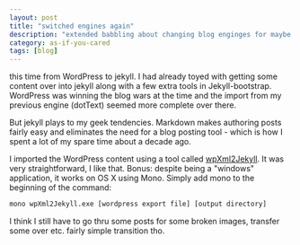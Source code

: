 ```yaml
---
layout: post
title: "switched engines again"
description: "extended babbling about changing blog enginges for maybe the dozenth time."
category: as-if-you-cared
tags: [blog]
---
```


this time from WordPress to jekyll. I had already toyed with getting some content over into jekyll along with a few extra tools in Jekyll-bootstrap. WordPress was winning the blog wars at the time and the import from my previous engine (dotText) seemed more complete over there.

But jekyll plays to my geek tendencies. Markdown makes authoring posts fairly easy and eliminates the need for a blog posting tool - which is how I spent a lot of my spare time about a decade ago.

I imported the WordPress content using a tool called [wpXml2Jekyll](https://github.com/theaob/wpXml2Jekyll). It was very straightforward, I like that. Bonus: despite being a "windows" application, it works on OS X using Mono. Simply add mono to the beginning of the command:

```bash
mono wpXml2Jekyll.exe [wordpress export file] [output directory]
```

I think I still have to go thru some posts for some broken images, transfer some over etc. fairly simple transition tho.
